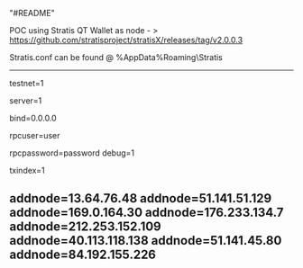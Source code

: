 "#README" 

POC using Stratis QT Wallet as node - > 
https://github.com/stratisproject/stratisX/releases/tag/v2.0.0.3

Stratis.conf can be found @ %AppData%Roaming\Stratis

-----------------------------------------------------------------
testnet=1


server=1



bind=0.0.0.0


rpcuser=user

rpcpassword=password
debug=1


txindex=1


addnode=13.64.76.48
addnode=51.141.51.129
addnode=169.0.164.30
addnode=176.233.134.7
addnode=212.253.152.109
addnode=40.113.118.138
addnode=51.141.45.80
addnode=84.192.155.226
-----------------------------------------------------------------

